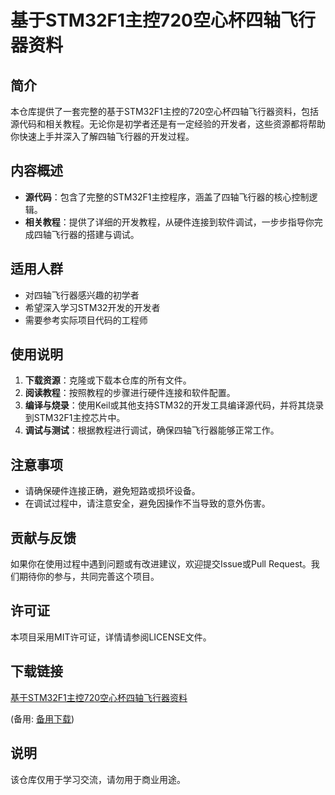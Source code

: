 # 基于STM32F1主控720空心杯四轴飞行器资料

## 简介
本仓库提供了一套完整的基于STM32F1主控的720空心杯四轴飞行器资料，包括源代码和相关教程。无论你是初学者还是有一定经验的开发者，这些资源都将帮助你快速上手并深入了解四轴飞行器的开发过程。

## 内容概述
- **源代码**：包含了完整的STM32F1主控程序，涵盖了四轴飞行器的核心控制逻辑。
- **相关教程**：提供了详细的开发教程，从硬件连接到软件调试，一步步指导你完成四轴飞行器的搭建与调试。

## 适用人群
- 对四轴飞行器感兴趣的初学者
- 希望深入学习STM32开发的开发者
- 需要参考实际项目代码的工程师

## 使用说明
1. **下载资源**：克隆或下载本仓库的所有文件。
2. **阅读教程**：按照教程的步骤进行硬件连接和软件配置。
3. **编译与烧录**：使用Keil或其他支持STM32的开发工具编译源代码，并将其烧录到STM32F1主控芯片中。
4. **调试与测试**：根据教程进行调试，确保四轴飞行器能够正常工作。

## 注意事项
- 请确保硬件连接正确，避免短路或损坏设备。
- 在调试过程中，请注意安全，避免因操作不当导致的意外伤害。

## 贡献与反馈
如果你在使用过程中遇到问题或有改进建议，欢迎提交Issue或Pull Request。我们期待你的参与，共同完善这个项目。

## 许可证
本项目采用MIT许可证，详情请参阅LICENSE文件。

## 下载链接
[基于STM32F1主控720空心杯四轴飞行器资料](https://pan.quark.cn/s/2ce7fd922b7a) 

(备用: [备用下载](https://pan.baidu.com/s/1sNLHgto-qmmhij13T5WGBA?pwd=1234))

## 说明

该仓库仅用于学习交流，请勿用于商业用途。
